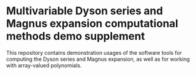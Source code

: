 # Multivariable Dyson series and Magnus expansion computational methods demo supplement

This repository contains demonstration usages of the software tools for computing the Dyson series and Magnus expansion, as well as for working with array-valued polynomials.
